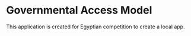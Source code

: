 # Governmental Access Model
This application is created for Egyptian competition to create a local app.